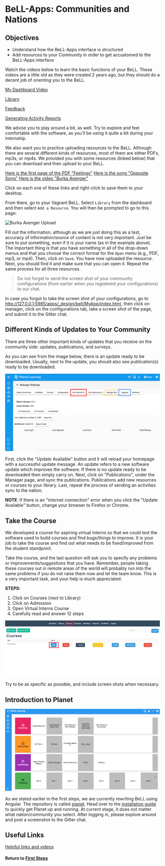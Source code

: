 # BeLL-Apps: Communities and Nations

## Objectives

* Understand how the BeLL-Apps interface is structured
* Add resources to your Community in order to get accustomed to the BeLL-Apps interface

Watch the videos below to learn the basic functions of your BeLL. These videos are a little old as they were created 2 years ago, but they should do a decent job of orienting you to the BeLL.   

[My Dashboard Video](movies/vi-mydashboard.mp4)

[Library](movies/vi-library.mp4)

[Feedback](movies/vi-feedback.mp4)

[Generating Activity Reports](movies/vi-generatingactivityreports.mp4)

We advise you to play around a bit, as well. Try to explore and feel comfortable with the software, as you'll be using it quite a bit during your internship.

We also want you to practice uploading resources to the BeLL. Although there are several different kinds of resources, most of them are either PDFs, mp3s, or mp4s. We provided you with some resources (linked below) that you can download and then upload to your BeLL.

[Here is the first page of the PDF "Feelings"](pdf/vi-feelings.pdf)
[Here is the song "Opposite Song"](music/vi-oppositesong.mp3)
[Here is the video "Burka Avenger"](movies/vi-burkaavenger.mp4)

Click on each one of these links and right-click to save them to your desktop.

From there, go to your Vagrant BeLL. Select `Library` from the dashboard and then select `Add a Resource`. You will then be prompted to go to this page:

![Burka Avenger Upload](images/vi-add-new-resource.png)

Fill out the information, although as we are just doing this as a test, accuracy of information/source of content is not very important. Just be sure to put something, even if it is your name (as in the example above). The important thing is that you have something in all of the drop-down menus and that you choose the correct format for the `Open` menu (e.g., PDF, mp3, or mp4). Then, click on `Save`. You have now uploaded the resource. Next, you should find it and make sure that you can open it. Repeat the same process for all three resources.

>Do not forget to send the screen shot of your community configurations (from earlier when you registered your configurations) to our chat.

In case you forgot to take the screen shot of your configurations, go to http://127.0.0.1:5985/apps/_design/bell/MyApp/index.html, then click on manager, click on the configurations tab, take a screen shot of the page, and submit it to the Gitter chat.

## Different Kinds of Updates to Your Community

There are three other important kinds of updates that you receive on the community side: updates, publications, and surveys. 

As you can see from the image below, there is an update ready to be downloaded. Usually, next to the update, you should also see  publication(s) ready to be downloaded.

![Update from the nation](images/vi-update-publication.png "Dashboard in your localhost")

First, click the "Update Available" button and it will reload your homepage with a successful update message. An update refers to a new software update which improves the software. If there is no update ready to be downloaded then simply carry on. Next, click on "Publications", under the Manager page, and sync the publications. Publications add new resources or courses to your library. Last, repeat the process of sending an activities sync to the nation.

**NOTE**: If there is an "internet connection" error when you click the "Update Available" button, change your browser to Firefox or Chrome.

## Take the Course

We developed a course for aspiring virtual interns so that we could test the software used to build courses and find bugs/things to improve. It is your job to take the course and find out what needs to be fixed/improved from the student standpoint.

Take the course, and the last question will ask you to specify any problems or improvements/suggestions that you have. Remember, people taking these courses out in remote areas of the world will probably run into the same problems if you do not raise them now and let the team know. This is a very important task, and your help is much appreciated.
    
**STEPS:**
1. Click on Courses (next to Library)
2. Click on Admission
3. Open Virtual Interns Course
4. Carefully read and answer 12 steps

![Take the Course](images/vi-take-the-course.png)

Try to be as specific as possible, and include screen shots when necessary.

## Introduction to Planet

![Planet UI Screenshot](images/vi-planet-ui-screenshot.png)

As we stated earlier in the first steps, we are currently rewriting BeLL using Angular. The repository is called [planet](https://github.com/ole-vi/planet). Head over to the [installation guide](#!pages/robots/rbts-angular.md#Installation) to quickly get Planet up and running. At current stage, it does not matter what nation/community you select. After logging in, please explore around and post a screenshot to the Gitter chat.

## Useful Links

[Helpful links and videos](vi-faq.md#Helpful_Links)

#### Return to [First Steps](vi-first-steps.md#Step_4_-_BeLL-Apps_Tutorial)
